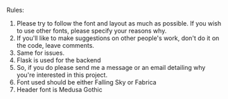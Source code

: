 Rules: 
<ol> 
  <li> Please try to follow the font and layout as much as possible. If you wish to use other fonts, please specify your reasons why. 
  </li> 
  <li> If you'll like to make suggestions on other people's work, don't do it on the code, leave comments. </li> 
  <li> Same for issues. </li> 
  <li> Flask is used for the backend
  <li> So, if you do please send me a message or an email detailing why you're interested in this project. </li> 
  <li> Font used should be either Falling Sky or Fabrica </li> 
  <li> Header font is Medusa Gothic </li> 
</ol> 
